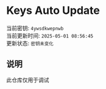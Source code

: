 # Keys Auto Update

当前密钥: `4ywsdkwepnwb`  
当前更新时间: `2025-05-01 08:56:45`   
更新状态: `密钥未变化`  
  
## 说明
此仓库仅用于调试 
